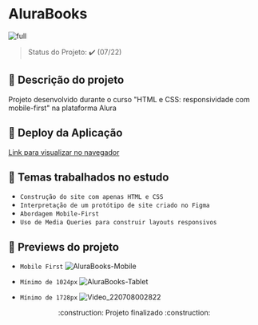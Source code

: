 # AluraBooks
![full](https://i.imgur.com/VH3ywnA.jpg)
> Status do Projeto: :heavy_check_mark: (07/22)

## :bookmark_tabs: Descrição do projeto

<p> Projeto desenvolvido durante o curso "HTML e CSS: responsividade com mobile-first" na plataforma Alura</p>

## :dash: Deploy da Aplicação 

<a href="https://gamus-pet-shop.vercel.app/" target="_blank">Link para visualizar no navegador</a></p>

## :blue_book: Temas trabalhados no estudo


- ``Construção do site com apenas HTML e CSS``
- ``Interpretação de um protótipo de site criado no Figma``
- ``Abordagem Mobile-First``
- ``Uso de Media Queries para construir layouts responsivos``

## :hammer: Previews do projeto

- `Mobile First`
![AluraBooks-Mobile](https://user-images.githubusercontent.com/78855746/177910749-17b41b48-5353-453a-ab01-e363f68d9f5a.gif)




- `Mínimo de 1024px`
 ![AluraBooks-Tablet](https://user-images.githubusercontent.com/78855746/177910802-ca28bf1b-c57c-4797-b244-54354f8ea73a.gif)


- `Mínimo de 1728px`
![Video_220708002822](https://user-images.githubusercontent.com/78855746/177911381-ce09a097-1c75-4545-a99e-411f8e9b9cd7.gif)
 
<p align="center">:construction: Projeto finalizado :construction:</p>
